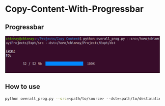 # Copy-Content-With-Progressbar

## Progressbar
<p float="left">
    <img src="imgs/copy.png" width="640"/>
</p>

## How to use
```sh
python overall_prog.py --src=<path/to/source> --dst=<path/to/destination>
```
